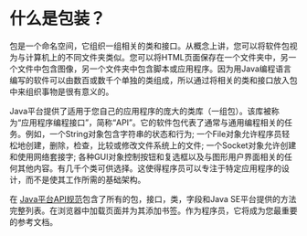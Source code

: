 #   什么是包装？

包是一个命名空间，它组织一组相关的类和接口。从概念上讲，您可以将软件包视为与计算机上的不同文件夹类似。您可以将HTML页面保存在一个文件夹中，另一个文件中包含图像，另一个文件夹中包含脚本或应用程序。因为用Java编程语言编写的软件可以由数百或数千个单独的类组成，所以通过将相关的类和接口放入包中来组织事物是很有意义的。

Java平台提供了适用于您自己的应用程序的庞大的类库（一组包）。该库被称为“应用程序编程接口”，简称“API”。它的软件包代表了通常与通用编程相关的任务。例如，一个String对象包含字符串的状态和行为; 一个File对象允许程序员轻松地创建，删除，检查，比较或修改文件系统上的文件; 一个Socket对象允许创建和使用网络套接字; 各种GUI对象控制按钮和复选框以及与图形用户界面相关的任何其他内容。有几千个类可供选择。这使得程序员可以专注于特定应用程序的设计，而不是使其工作所需的基础架构。

在 [Java平台API规范](https://docs.oracle.com/javase/8/docs/api/index.html)包含了所有的包，接口，类，字段和Java SE平台提供的方法完整列表。在浏览器中加载页面并为其添加书签。作为程序员，它将成为您最重要的参考文档。
